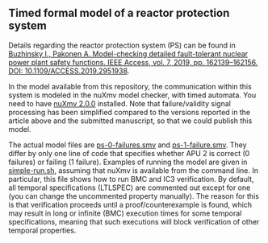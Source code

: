 ## Timed formal model of a reactor protection system

Details regarding the reactor protection system (PS) can be found in [Buzhinsky I., Pakonen A. Model-checking detailed fault-tolerant nuclear power plant safety functions. IEEE Access, vol. 7, 2019, pp. 162139–162156. DOI: 10.1109/ACCESS.2019.2951938](https://ieeexplore.ieee.org/document/8892461/).

In the model available from this repository, the communication within this system is modeled in the nuXmv model checker, with timed automata. You need to have [nuXmv 2.0.0](https://nuxmv.fbk.eu/) installed.
Note that failure/validity signal processing has been simplified compared to the versions reported in the article above and the submitted manuscript, so that we could publish this model.

The actual model files are [ps-0-failures.smv](ps-0-failures.smv) and [ps-1-failure.smv](ps-1-failure.smv). They differ by only one line of code that specifies whether APU 2 is correct (0 failures) or failing (1 failure). Examples of running the model are given in [simple-run.sh](simple-run.sh), assuming that nuXmv is available from the command line. In particular, this file shows how to run BMC and IC3 verification. By default, all temporal specifications (LTLSPEC) are commented out except for one (you can change the uncommented property manually). The reason for this is that verification proceeds until a proof/counterexample is found, which may result in long or infinite (BMC) execution times for some temporal specifications, meaning that such executions will block verification of other temporal properties.
